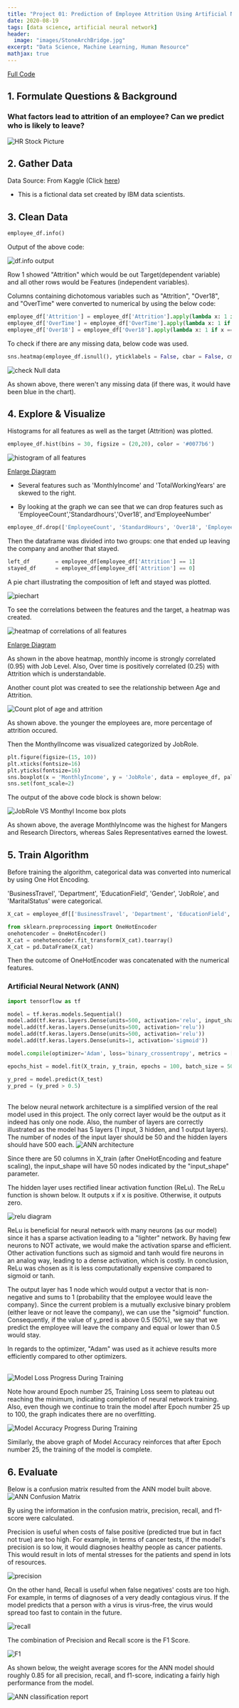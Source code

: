 ```yaml
---
title: "Project 01: Prediction of Employee Attrition Using Artificial Neural Network"
date: 2020-08-19
tags: [data science, artificial neural network]
header:
  image: "images/StoneArchBridge.jpg"
excerpt: "Data Science, Machine Learning, Human Resource"
mathjax: true
---
```


[Full Code](https://github.com/yoonkwon-yi/Project01-Prediction_of_Employee_Attrition_using_Artificial_Neural_Network/blob/master/Project01-Prediction_of_Employee_Attrition_using_Artificial_Neural_Network.ipynb)

## 1. Formulate Questions & Background

### What factors lead to attrition of an employee? Can we predict who is likely to leave?


<img src="{{site.url}}{{site.baseurl}}/images/Project01-HR/HRPic.jpg" alt="HR Stock Picture">

## 2. Gather Data

Data Source: From Kaggle (Click [here](https://www.kaggle.com/pavansubhasht/ibm-hr-analytics-attrition-dataset))
-  This is a fictional data set created by IBM data scientists.

## 3. Clean Data

```python
employee_df.info()
```
Output of the above code:

<img src="{{site.url}}{{site.baseurl}}/images/Project01-HR/dataInfo.JPG" alt="df.info output">

Row 1 showed "Attrition" which would be out Target(dependent variable) and all other rows would be Features (independent variables).

Columns containing dichotomous variables such as "Attrition", "Over18", and "OverTime" were converted to numerical by using the below code:


```python
employee_df['Attrition'] = employee_df['Attrition'].apply(lambda x: 1 if x == 'Yes' else 0)
employee_df['OverTime'] = employee_df['OverTime'].apply(lambda x: 1 if x == 'Yes' else 0)
employee_df['Over18'] = employee_df['Over18'].apply(lambda x: 1 if x == 'Y' else 0)
```

To check if there are any missing data, below code was used.
```python
sns.heatmap(employee_df.isnull(), yticklabels = False, cbar = False, cmap="Blues")
```
<img src="{{site.url}}{{site.baseurl}}/images/Project01-HR/isNull.png" alt="check Null data">

As shown above, there weren't any missing data (if there was, it would have been blue in the chart).

## 4. Explore & Visualize

Histograms for all features as well as the target (Attrition) was plotted.



```python
employee_df.hist(bins = 30, figsize = (20,20), color = '#0077b6')
```

<img src="{{site.url}}{{site.baseurl}}/images/Project01-HR/AllFeaturesGraphed.png" alt="histogram of all features">

[Enlarge Diagram](https://yoonkwon-yi.github.io/images/Project01-HR/AllFeaturesGraphed.png)

* Several features such as 'MonthlyIncome' and 'TotalWorkingYears' are skewed to the right.

* By looking at the graph we can see that we can drop features such as 'EmployeeCount','Standardhours','Over18', and'EmployeeNumber'


```python
employee_df.drop(['EmployeeCount', 'StandardHours', 'Over18', 'EmployeeNumber'], axis=1, inplace=True)
```

Then the dataframe was divided into two groups: one that ended up leaving the company and another that stayed.


```python
left_df        = employee_df[employee_df['Attrition'] == 1]
stayed_df      = employee_df[employee_df['Attrition'] == 0]
```

A pie chart illustrating the composition of left and stayed was plotted.


<img src="{{site.url}}{{site.baseurl}}/images/Project01-HR/piechart.png" alt="piechart" align= "middle">

To see the correlations between the features and the target, a heatmap was created.

<img src="{{site.url}}{{site.baseurl}}/images/Project01-HR/correlations.png" alt="heatmap of correlations of all features">

[Enlarge Diagram](https://yoonkwon-yi.github.io/images/Project01-HR/correlations.png)

As shown in the above heatmap, monthly income is strongly correlated (0.95) with Job Level. Also, Over time is positively correlated (0.25) with Attrition which is understandable.


Another count plot was created to see the relationship between Age and Attrition.


<img src="{{site.url}}{{site.baseurl}}/images/Project01-HR/AgeAttrition.png" alt="Count plot of age and attrition">

As shown above. the younger the employees are, more percentage of attrition occured.


Then the MonthylIncome was visualized categorized by JobRole.

```python
plt.figure(figsize=(15, 10))
plt.xticks(fontsize=16)
plt.yticks(fontsize=16)
sns.boxplot(x = 'MonthlyIncome', y = 'JobRole', data = employee_df, palette='pastel')
sns.set(font_scale=2)
```
The output of the above code block is shown below:

<img src="{{site.url}}{{site.baseurl}}/images/Project01-HR/JobeRoleVSIncome.png" alt="JobRole VS Monthyl Income box plots">

As shown above, the average MonthlyIncome was the highest for Mangers and Research Directors, whereas Sales Representatives earned the lowest.

## 5. Train Algorithm

Before training the algorithm, categorical data was converted into numerical by using One Hot Encoding.

'BusinessTravel', 'Department', 'EducationField', 'Gender', 'JobRole', and 'MaritalStatus' were categorical.

```python
X_cat = employee_df[['BusinessTravel', 'Department', 'EducationField', 'Gender', 'JobRole', 'MaritalStatus']]

from sklearn.preprocessing import OneHotEncoder
onehotencoder = OneHotEncoder()
X_cat = onehotencoder.fit_transform(X_cat).toarray()
X_cat = pd.DataFrame(X_cat)
```

Then the outcome of OneHotEncoder was concatenated with the numerical features.

### Artificial Neural Network (ANN)

```python
import tensorflow as tf

model = tf.keras.models.Sequential()
model.add(tf.keras.layers.Dense(units=500, activation='relu', input_shape=(50, )))
model.add(tf.keras.layers.Dense(units=500, activation='relu'))
model.add(tf.keras.layers.Dense(units=500, activation='relu'))
model.add(tf.keras.layers.Dense(units=1, activation='sigmoid'))

model.compile(optimizer='Adam', loss='binary_crossentropy', metrics = ['accuracy'])

epochs_hist = model.fit(X_train, y_train, epochs = 100, batch_size = 50)

y_pred = model.predict(X_test)
y_pred = (y_pred > 0.5)
```

<br />
The below neural network architecture is a simplified version of the real model used in this project. The only correct layer would be the output as it indeed has only one node. Also, the number of layers are correctly illustrated as the model has 5 layers (1 input, 3 hidden, and 1 output layers). The number of nodes of the input layer should be 50 and the hidden layers should have 500 each.

<img src="{{site.url}}{{site.baseurl}}/images/Project01-HR/ANNDiagram.JPG" alt="ANN architecture">


Since there are 50 columns in X_train (after OneHotEncoding and feature scaling), the input_shape will have 50 nodes indicated by the "input_shape" parameter.

The hidden layer uses rectified linear activation function (ReLu). The ReLu function is shown below. It outputs x if x is positive. Otherwise, it outputs zero.

<img src="{{site.url}}{{site.baseurl}}/images/Project01-HR/relu.jpg" alt="relu diagram">

ReLu is beneficial for neural network with many neurons (as our model) since it has a sparse activation leading to a "lighter" network. By having few neurons to NOT activate, we would make the activation sparse and efficient. Other activation functions such as sigmoid and tanh would fire neurons in an analog way, leading to a dense activation, which is costly. In conclusion, ReLu was chosen as it is less computationally expensive compared to sigmoid or tanh.

The output layer has 1 node which would output a vector that is non-negative and sums to 1 (probability that the employee would leave the company). Since the current problem is a mutually exclusive binary problem (either leave or not leave the company), we can use the "sigmoid" function. Consequently, if the value of y_pred is above 0.5 (50%), we say that we predict the employee will leave the company and equal or lower than 0.5 would stay.

In regards to the optimizer, "Adam" was used as it achieve results more efficiently compared to other optimizers.

<br />

<img src="{{site.url}}{{site.baseurl}}/images/Project01-HR/ANNLoss.png" alt="Model Loss Progress During Training">

Note how around Epoch number 25, Training Loss seem to plateau out reaching the minimum, indicating completion of neural network training. Also, even though we continue to train the model after Epoch number 25 up to 100, the graph indicates there are no overfitting.

<img src="{{site.url}}{{site.baseurl}}/images/Project01-HR/ANNAccuracy.png" alt="Model Accuracy Progress During Training">

Similarly, the above graph of Model Accuracy reinforces that after Epoch number 25, the training of the model is complete.



## 6. Evaluate

Below is a confusion matrix resulted from the ANN model built above.
<br />
<img src="{{site.url}}{{site.baseurl}}/images/Project01-HR/cm.png" alt="ANN Confusion Matrix">

By using the information in the confusion matrix, precision, recall, and f1-score were calculated.


Precision is useful when costs of false positive (predicted true but in fact not true) are too high. For example, in terms of cancer tests, if the model's precision is so low, it would diagnoses healthy people as cancer patients. This would result in lots of mental stresses for the patients and spend in lots of resources.

<img src="{{site.url}}{{site.baseurl}}/images/Project01-HR/Precision.png" alt="precision">


On the other hand, Recall is useful when false negatives' costs are too high. For example, in terms of diagnoses of a very deadly contagious virus. If the model predicts that a person with a virus is virus-free, the virus would spread too fast to contain in the future.

<img src="{{site.url}}{{site.baseurl}}/images/Project01-HR/Recall.png" alt="recall">

The combination of Precision and Recall score is the F1 Score.

<img src="{{site.url}}{{site.baseurl}}/images/Project01-HR/F1.png" alt="F1">

As shown below, the weight average scores for the ANN model should roughly 0.85 for all precision, recall, and f1-score, indicating a fairly high performance from the model.

<img src="{{site.url}}{{site.baseurl}}/images/Project01-HR/ANNScores.JPG" alt="ANN classification report">






<!--
Here's some basic text.

And here's some *italics*

Here's some **bold** text. -->
<!--
What about a [link](https://github.com/yoonkwon-yi)?
Here's a bulleted list:

* First item
+ Second item
- Third item


Here's a numbered list:
1. First
2. Second
3. Third -->

<!--
Python code block:

```python
import numpy as np

def test_function(x,y):
  z= np.sum(x,y)
  return z
``` -->

<!--
Here's some inline code 'x+y'

Here's an image:
<img src="{{site.url}}{{site.baseurl}}/images/DominicYiPortrait.jpg" alt="linearly separable data">


Here's another image using Kramdown:
![alt]({{site.url}}{{site.baseurl}}/images/DominicYiPortrait.jpg)

Here's some math:
$$z=x+y$$

You can also put it inline $$z=x+y$$ -->
